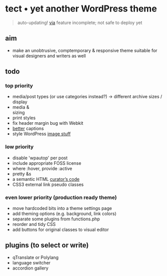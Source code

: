 tect • yet another WordPress theme
===================================

> auto-updating! [via](http://w-shadow.com/blog/2011/06/02/automatic-updates-for-commercial-themes/)
> feature incomplete; not safe to deploy yet

aim
-----------------------------------
* make an unobtrusive, comptemporary & responsive theme suitable for visual designers and writers as well


todo
-----------------------------------

### top priority
* media/post types (or use categories instead?) → different archive sizes / display
* media & <aside> sizing
* print styles
* fix header margin bug with Webkit
* [better](http://writings.orangegnome.com/writes/improved-html5-wordpress-captions/) captions
* style WordPress [image stuff](http://codex.wordpress.org/Wrapping_Text_Around_Images)

### low priority
* disable 'wpautop' per post
* include appropriate FOSS license
* where :hover, provide :active
* pretty &s
* a semantic HTML [curator’s code](http://www.brainpickings.org/index.php/2012/03/09/curators-code/)
* CSS3 external link pseudo classes


### even lower priority (production ready theme)
* move hardcoded bits into a theme settings page
* add theming options (e.g. background, link colors)
* separate some plugins from functions.php
* reorder and tidy CSS
* add buttons for original classes to visual editor

plugins (to select or write)
-----------------------------------
* qTranslate or Polylang
* language switcher
* accordion gallery
